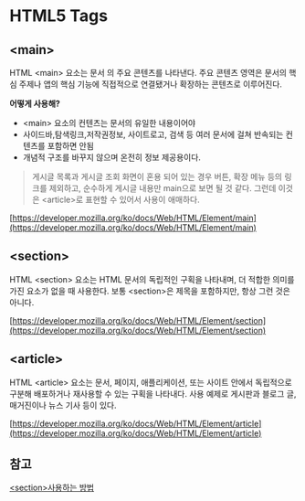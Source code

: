 # HTML5 Tags

## \<main>

HTML \<main> 요소는 문서 의 주요 콘텐츠를 나타낸다. 주요 콘텐츠 영역은 문서의 핵심 주제나 앱의 핵심 기능에 직접적으로 연결됐거나 확장하는 콘텐츠로 이루어진다.

**어떻게 사용해?**

* \<main> 요소의 컨텐츠는 문서의 유일한 내용이어야
* 사이드바,탐색링크,저작권정보, 사이트로고, 검색 등 여러 문서에 걸쳐 반속되는 컨텐츠를 포함하면 안됨
* 개념적 구조를 바꾸지 않으며 온전히 정보 제공용이다.

> 게시글 목록과 게시글 조회 화면이 혼용 되어 있는 경우 버튼, 확장 메뉴 등의 링크를 제외하고, 순수하게 게시글 내용만 main으로 보면 될 것 같다. 그런데 이것은 \<article>로 표현할 수 있어서 사용이 애매하다.

[https://developer.mozilla.org/ko/docs/Web/HTML/Element/main](https://developer.mozilla.org/ko/docs/Web/HTML/Element/main)

## \<section>

HTML \<section> 요소는 HTML 문서의 독립적인 구획을 나타내며, 더 적합한 의미를 가진 요소가 없을 때 사용한다. 보통 \<section>은 제목을 포함하지만, 항상 그런 것은 아니다.

[https://developer.mozilla.org/ko/docs/Web/HTML/Element/section](https://developer.mozilla.org/ko/docs/Web/HTML/Element/section)

## \<article>

HTML \<article> 요소는 문서, 페이지, 애플리케이션, 또는 사이트 안에서 독립적으로 구분해 배포하거나 재사용할 수 있는 구획을 나타내다. 사용 예제로 게시판과 블로그 글, 매거진이나 뉴스 기사 등이 있다.

[https://developer.mozilla.org/ko/docs/Web/HTML/Element/article](https://developer.mozilla.org/ko/docs/Web/HTML/Element/article)

## 참고

[\<section>사용하는 방법](https://css-tricks.com/how-to-section-your-html/#article-is-like-block-section-is-like-element)
